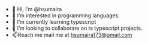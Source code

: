 - 👋 Hi, I’m @hsumaira
- 👀 I’m interested in programming languages.
- 🌱 I’m currently learning typescript 
- 💞️ I’m looking to collaborate on ts typescript projects.
- 📫Reach me mail me at hsumaira173@gmail.com

<!---
hsumaira/hsumaira is a ✨ special ✨ repository because its `README.md` (this file) appears on your GitHub profile.
You can click the Preview link to take a look at your changes.
--->
